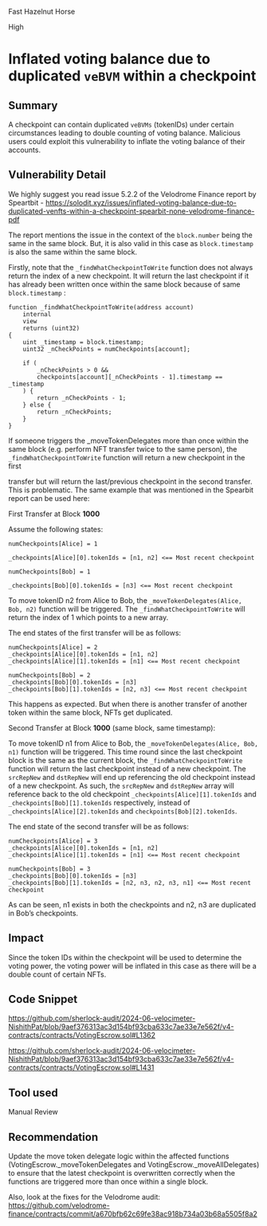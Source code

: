 Fast Hazelnut Horse

High

# Inflated voting balance due to duplicated `veBVM` within a checkpoint

## Summary

A checkpoint can contain duplicated `veBVMs` (tokenIDs) under certain circumstances leading to double counting of voting balance. Malicious users could exploit this vulnerability to inflate the voting balance of their accounts.

## Vulnerability Detail

We highly suggest you read issue 5.2.2 of the Velodrome Finance report by Speartbit - https://solodit.xyz/issues/inflated-voting-balance-due-to-duplicated-venfts-within-a-checkpoint-spearbit-none-velodrome-finance-pdf

The report mentions the issue in the context of the `block.number` being the same in the same block. But, it is also valid in this case as `block.timestamp` is also the same within the same block.

Firstly, note that the  `_findWhatCheckpointToWrite` function does not always return the index of a new checkpoint. It will return the last checkpoint if it has already been written once within the same block because of same `block.timestamp` :

```solidity
function _findWhatCheckpointToWrite(address account)
    internal
    view
    returns (uint32)
{
    uint _timestamp = block.timestamp;
    uint32 _nCheckPoints = numCheckpoints[account];

    if (
        _nCheckPoints > 0 &&
        checkpoints[account][_nCheckPoints - 1].timestamp == _timestamp
    ) {
        return _nCheckPoints - 1;
    } else {
        return _nCheckPoints;
    }
}
```

If someone triggers the _moveTokenDelegates more than once within the same block (e.g. perform NFT transfer twice to the same person), the `_findWhatCheckpointToWrite` function will return a new checkpoint in the first

transfer but will return the last/previous checkpoint in the second transfer. This is problematic. The same example that was mentioned in the Spearbit report can be used here:

First Transfer at Block **1000**

Assume the following states:

```solidity
numCheckpoints[Alice] = 1

_checkpoints[Alice][0].tokenIds = [n1, n2] <== Most recent checkpoint

numCheckpoints[Bob] = 1

_checkpoints[Bob][0].tokenIds = [n3] <== Most recent checkpoint
```

To move tokenID n2 from Alice to Bob, the `_moveTokenDelegates(Alice, Bob, n2)` function will be triggered. The `_findWhatCheckpointToWrite` will return the index of 1 which points to a new array.

The end states of the first transfer will be as follows:

```solidity
numCheckpoints[Alice] = 2
_checkpoints[Alice][0].tokenIds = [n1, n2]
_checkpoints[Alice][1].tokenIds = [n1] <== Most recent checkpoint

numCheckpoints[Bob] = 2
_checkpoints[Bob][0].tokenIds = [n3]
_checkpoints[Bob][1].tokenIds = [n2, n3] <== Most recent checkpoint
```

This happens as expected. But when there is another transfer of another token within the same block, NFTs get duplicated.

Second Transfer at Block **1000** (same block, same timestamp):

To move tokenID n1 from Alice to Bob, the `_moveTokenDelegates(Alice, Bob, n1)` function will be triggered. This time round since the last checkpoint block is the same as the current block, the `_findWhatCheckpointToWrite` function will return the last checkpoint instead of a new checkpoint. The `srcRepNew` and `dstRepNew` will end up referencing the old checkpoint instead of a new checkpoint. As such, the `srcRepNew` and `dstRepNew` array will reference back to the old checkpoint `_checkpoints[Alice][1].tokenIds` and `_checkpoints[Bob][1].tokenIds` respectively, instead of `_checkpoints[Alice][2].tokenIds` and `checkpoints[Bob][2].tokenIds`.

The end state of the second transfer will be as follows:

```solidity
numCheckpoints[Alice] = 3
_checkpoints[Alice][0].tokenIds = [n1, n2]
_checkpoints[Alice][1].tokenIds = [n1] <== Most recent checkpoint

numCheckpoints[Bob] = 3
_checkpoints[Bob][0].tokenIds = [n3]
_checkpoints[Bob][1].tokenIds = [n2, n3, n2, n3, n1] <== Most recent checkpoint
```

As can be seen, n1 exists in both the checkpoints and n2, n3 are duplicated in Bob’s checkpoints.

## Impact

Since the token IDs within the checkpoint will be used to determine the voting power, the voting power will be inflated in this case as there will be a double count of certain NFTs.

## Code Snippet

https://github.com/sherlock-audit/2024-06-velocimeter-NishithPat/blob/9aef376313ac3d154bf93cba633c7ae33e7e562f/v4-contracts/contracts/VotingEscrow.sol#L1362

https://github.com/sherlock-audit/2024-06-velocimeter-NishithPat/blob/9aef376313ac3d154bf93cba633c7ae33e7e562f/v4-contracts/contracts/VotingEscrow.sol#L1431

## Tool used

Manual Review

## Recommendation

Update the move token delegate logic within the affected functions (VotingEscrow._moveTokenDelegates and VotingEscrow._moveAllDelegates) to ensure that the latest checkpoint is overwritten correctly when the functions are triggered more than once within a single block.

Also, look at the fixes for the Velodrome audit: https://github.com/velodrome-finance/contracts/commit/a670bfb62c69fe38ac918b734a03b68a5505f8a2